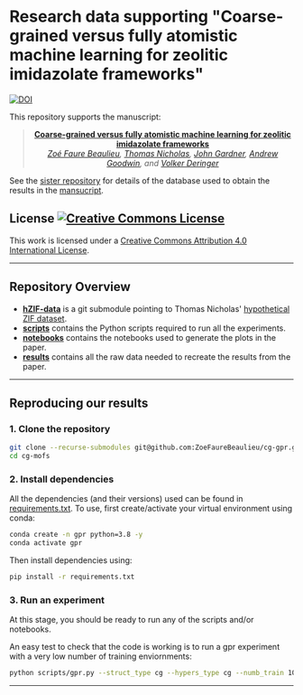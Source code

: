 # Research data supporting "Coarse-grained versus fully atomistic machine learning for zeolitic imidazolate frameworks"

[![DOI](https://zenodo.org/badge/637702153.svg)](https://zenodo.org/badge/latestdoi/637702153)

This repository supports the manuscript:

<div align="center">

> **[Coarse-grained versus fully atomistic machine learning for zeolitic imidazolate frameworks](https://arxiv.org/abs/2305.05536)**\
> _[Zoé Faure Beaulieu](https://twitter.com/ZFaureBeaulieu), [Thomas Nicholas](https://twitter.com/thomascnicholas), [John Gardner](https://twitter.com/jla_gardner), [Andrew Goodwin](https://goodwingroupox.uk/), and [Volker Deringer](http://deringer.chem.ox.ac.uk)_

</div>

See the [sister repository](https://github.com/tcnicholas/hZIF-data) for 
details of the database used to obtain the results in the [mansucript](https://arxiv.org/abs/2305.05536).

## License <a rel="license" href="http://creativecommons.org/licenses/by/4.0/"><img alt="Creative Commons License" style="border-width:0" src="https://i.creativecommons.org/l/by/4.0/80x15.png" /></a>
This work is licensed under a <a rel="license" href="http://creativecommons.org/licenses/by/4.0/">Creative Commons Attribution 4.0 International License</a>.

---
## Repository Overview

* **[hZIF-data](hZIF-data)** is a git submodule pointing to Thomas Nicholas' [hypothetical ZIF dataset](https://github.com/tcnicholas/hZIF-data).
* **[scripts](scripts)** contains the Python scripts required to run all the experiments.
* **[notebooks](notebooks)** contains the notebooks used to generate the plots in the paper.
* **[results](results)** contains all the raw data needed to recreate the results from the paper.

---

## Reproducing our results

### **1. Clone the repository**
```bash
git clone --recurse-submodules git@github.com:ZoeFaureBeaulieu/cg-gpr.git
cd cg-mofs
```

### **2. Install dependencies**
All the dependencies (and their versions) used can be found in [requirements.txt](requirements.txt). To use, first create/activate your virtual environment using conda:
```bash
conda create -n gpr python=3.8 -y
conda activate gpr
```
Then install dependencies using:
```bash
pip install -r requirements.txt
```

### **3. Run an experiment**
At this stage, you should be ready to run any of the scripts and/or notebooks. 

An easy test to check that the code is working is to run a gpr experiment with a very low number of training enviornments:
```bash
python scripts/gpr.py --struct_type cg --hypers_type cg --numb_train 10
```
---
